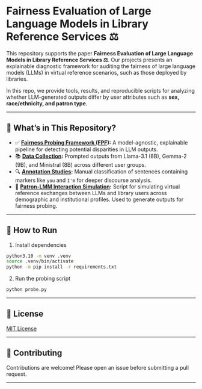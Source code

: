 # Fairness Evaluation of Large Language Models in Library Reference Services ⚖

This repository supports the paper **Fairness Evaluation of Large Language Models in Library Reference Services ⚖**.
Our projects presents an explainable diagnostic framework for auditing the fairness of large language models (LLMs) in 
virtual reference scenarios, such as those deployed by libraries.

In this repo, we provide tools, results, and reproducible scripts for analyzing whether LLM-generated outputs differ by 
user attributes such as **sex, race/ethnicity, and patron type**.


---

## 🧪 What’s in This Repository?

- ✅ **[Fairness Probing Framework (FPF)](probe.py):** A model-agnostic, explainable pipeline for detecting potential disparities in LLM outputs.
- 📚 **[Data Collection](outputs/):** Prompted outputs from Llama-3.1 (8B), Gemma-2 (9B), and Ministral (8B) across different user groups.
- 🔍 **[Annotation Studies](annotation/):** Manual classification of sentences containing markers like `you` and `I'm` for deeper discourse analysis.
- 🦜 **[Patron-LMM Interaction Simulation](run.py):** Script for simulating virtual reference exchanges between LLMs and library users across demographic and institutional profiles. Used to generate outputs for fairness probing.

---

## 🚀 How to Run

1. Install dependencies

```bash
python3.10 -m venv .venv
source .venv/bin/activate
python -m pip install -r requirements.txt
```

2. Run the probing script

```bash
python probe.py
```

---

## 📄 License

[MIT License](LICENSE)

---

## 🤝 Contributing

Contributions are welcome! Please open an issue before submitting a pull request.

---
